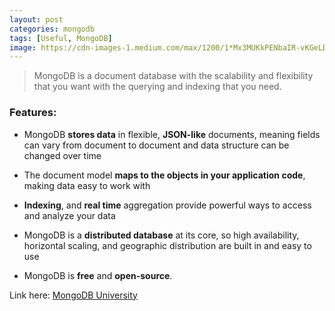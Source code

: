```yaml
---
layout: post
categories: mongodb
tags: [Useful, MongoDB]
image: https://cdn-images-1.medium.com/max/1200/1*Mx3MUKkPENbaIR-vKGeLDw.jpeg
---
```


> MongoDB is a document database with the scalability and flexibility that you want with the querying and indexing that you need.

### Features:
- MongoDB **stores data** in flexible, **JSON-like** documents, meaning fields can vary from document to document and data structure can be changed over time

- The document model **maps to the objects in your application code**, making data easy to work with

- **Indexing**, and **real time** aggregation provide powerful ways to access and analyze your data

- MongoDB is a **distributed database** at its core, so high availability, horizontal scaling, and geographic distribution are built in and easy to use

- MongoDB is **free** and **open-source**. 

Link here: [MongoDB University](https://university.mongodb.com/)
